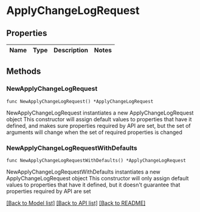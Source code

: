 # ApplyChangeLogRequest

## Properties

Name | Type | Description | Notes
------------ | ------------- | ------------- | -------------

## Methods

### NewApplyChangeLogRequest

`func NewApplyChangeLogRequest() *ApplyChangeLogRequest`

NewApplyChangeLogRequest instantiates a new ApplyChangeLogRequest object
This constructor will assign default values to properties that have it defined,
and makes sure properties required by API are set, but the set of arguments
will change when the set of required properties is changed

### NewApplyChangeLogRequestWithDefaults

`func NewApplyChangeLogRequestWithDefaults() *ApplyChangeLogRequest`

NewApplyChangeLogRequestWithDefaults instantiates a new ApplyChangeLogRequest object
This constructor will only assign default values to properties that have it defined,
but it doesn't guarantee that properties required by API are set


[[Back to Model list]](../README.md#documentation-for-models) [[Back to API list]](../README.md#documentation-for-api-endpoints) [[Back to README]](../README.md)


